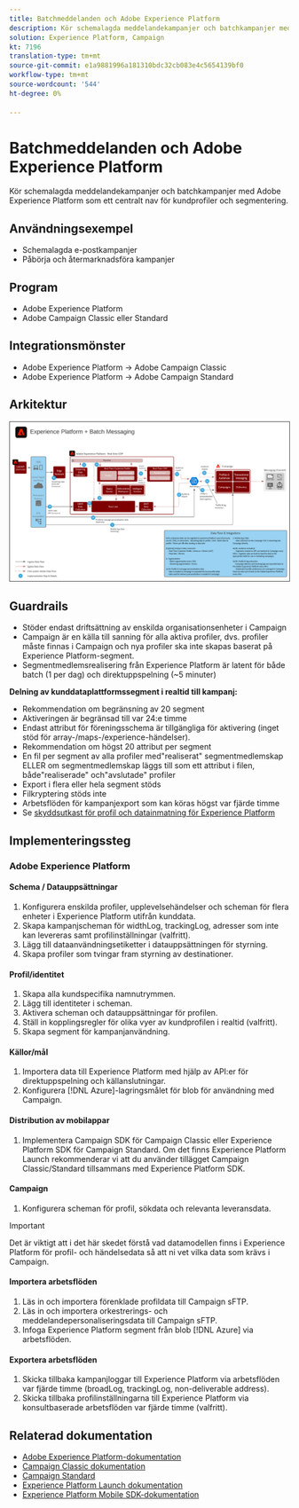 ```yaml
---
title: Batchmeddelanden och Adobe Experience Platform
description: Kör schemalagda meddelandekampanjer och batchkampanjer med Adobe Experience Platform som ett centralt nav för kundprofiler och segmentering.
solution: Experience Platform, Campaign
kt: 7196
translation-type: tm+mt
source-git-commit: e1a9881996a181310bdc32cb083e4c5654139bf0
workflow-type: tm+mt
source-wordcount: '544'
ht-degree: 0%

---
```



# Batchmeddelanden och Adobe Experience Platform

Kör schemalagda meddelandekampanjer och batchkampanjer med Adobe Experience Platform som ett centralt nav för kundprofiler och segmentering.

## Användningsexempel

* Schemalagda e-postkampanjer
* Påbörja och återmarknadsföra kampanjer

## Program

* Adobe Experience Platform
* Adobe Campaign Classic eller Standard

## Integrationsmönster

* Adobe Experience Platform → Adobe Campaign Classic
* Adobe Experience Platform → Adobe Campaign Standard

## Arkitektur

<img src="assets/aepbatch.svg" alt="Referensarkitektur för Batch Messaging och Adobe Experience Platform" style="border:1px solid #4a4a4a" />

## Guardrails

* Stöder endast driftsättning av enskilda organisationsenheter i Campaign
* Campaign är en källa till sanning för alla aktiva profiler, dvs. profiler måste finnas i Campaign och nya profiler ska inte skapas baserat på Experience Platform-segment.
* Segmentmedlemsrealisering från Experience Platform är latent för både batch (1 per dag) och direktuppspelning (~5 minuter)

**Delning av kunddataplattformssegment i realtid till kampanj:**

* Rekommendation om begränsning av 20 segment
* Aktiveringen är begränsad till var 24:e timme
* Endast attribut för föreningsschema är tillgängliga för aktivering (inget stöd för array-/maps-/experience-händelser).
* Rekommendation om högst 20 attribut per segment
* En fil per segment av alla profiler med&quot;realiserat&quot; segmentmedlemskap ELLER om segmentmedlemskap läggs till som ett attribut i filen, både&quot;realiserade&quot; och&quot;avslutade&quot; profiler
* Export i flera eller hela segment stöds
* Filkryptering stöds inte
* Arbetsflöden för kampanjexport som kan köras högst var fjärde timme
* Se [skyddsutkast för profil och datainmatning för Experience Platform](https://experienceleague.adobe.com/docs/experience-platform/profile/guardrails.html)

## Implementeringssteg

### Adobe Experience Platform

#### Schema / Datauppsättningar

1. Konfigurera enskilda profiler, upplevelsehändelser och scheman för flera enheter i Experience Platform utifrån kunddata.
1. Skapa kampanjscheman för widthLog, trackingLog, adresser som inte kan levereras samt profilinställningar (valfritt).
1. Lägg till dataanvändningsetiketter i datauppsättningen för styrning.
1. Skapa profiler som tvingar fram styrning av destinationer.

#### Profil/identitet

1. Skapa alla kundspecifika namnutrymmen.
1. Lägg till identiteter i scheman.
1. Aktivera scheman och datauppsättningar för profilen.
1. Ställ in kopplingsregler för olika vyer av kundprofilen i realtid (valfritt).
1. Skapa segment för kampanjanvändning.

#### Källor/mål

1. Importera data till Experience Platform med hjälp av API:er för direktuppspelning och källanslutningar.
1. Konfigurera [!DNL Azure]-lagringsmålet för blob för användning med Campaign.

#### Distribution av mobilappar

1. Implementera Campaign SDK för Campaign Classic eller Experience Platform SDK för Campaign Standard. Om det finns Experience Platform Launch rekommenderar vi att du använder tillägget Campaign Classic/Standard tillsammans med Experience Platform SDK.

#### Campaign

1. Konfigurera scheman för profil, sökdata och relevanta leveransdata.

>[!IMPORTANT]
>
>Det är viktigt att i det här skedet förstå vad datamodellen finns i Experience Platform för profil- och händelsedata så att ni vet vilka data som krävs i Campaign.

#### Importera arbetsflöden

1. Läs in och importera förenklade profildata till Campaign sFTP.
1. Läs in och importera orkestrerings- och meddelandepersonaliseringsdata till Campaign sFTP.
1. Infoga Experience Platform segment från blob [!DNL Azure] via arbetsflöden.

#### Exportera arbetsflöden

1. Skicka tillbaka kampanjloggar till Experience Platform via arbetsflöden var fjärde timme (broadLog, trackingLog, non-deliverable address).
1. Skicka tillbaka profilinställningarna till Experience Platform via konsultbaserade arbetsflöden var fjärde timme (valfritt).


## Relaterad dokumentation

* [Adobe Experience Platform-dokumentation](https://experienceleague.adobe.com/docs/experience-platform.html?lang=en)
* [Campaign Classic dokumentation](https://experienceleague.adobe.com/docs/campaign-classic.html?lang=en)
* [Campaign Standard](https://experienceleague.adobe.com/docs/campaign-standard.html?lang=en)
* [Experience Platform Launch dokumentation](https://experienceleague.adobe.com/docs/launch.html?lang=en)
* [Experience Platform Mobile SDK-dokumentation](https://experienceleague.adobe.com/docs/mobile.html?lang=en)

